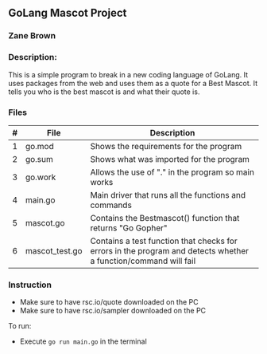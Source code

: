 ## GoLang Mascot Project
### Zane Brown
### Description:

This is a simple program to break in a new coding language of GoLang.
It uses packages from the web and uses them as a quote for a Best Mascot.
It tells you who is the best mascot is and what their quote is.

### Files

|   #   | File           | Description                                                                                                     |
| :---: | -------------- | --------------------------------------------------------------------------------------------------------------- |
|   1   | go.mod         | Shows the requirements for the program                                                                          |
|   2   | go.sum         | Shows what was imported for the program                                                                         |
|   3   | go.work        | Allows the use of "." in the program so main works                                                              |
|   4   | main.go        | Main driver that runs all the functions and commands                                                            |
|   5   | mascot.go      | Contains the Bestmascot() function that returns "Go Gopher"                                                     |
|   6   | mascot_test.go | Contains a test function that checks for errors in the program and detects whether a function/command will fail |

### Instruction

- Make sure to have rsc.io/quote downloaded on the PC
- Make sure to have rsc.io/sampler downloaded on the PC

To run:
- Execute `go run main.go` in the terminal
